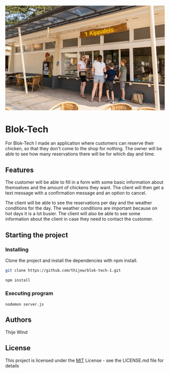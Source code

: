 !['t kippaleis](/static/images/kippaleis.jpeg)

# Blok-Tech

For Blok-Tech I made an application where customers can reserve their chicken, so that they don't come to the shop for nothing. The owner will be able to see how many reservations there will be for which day and time.

## Features

The customer will be able to fill in a form with some basic information about themselves and the amount of chickens they want. The client will then get a text message with a confirmation message and an option to cancel.

The client will be able to see the reservations per day and the weather conditions for the day. The weather conditions are important because on hot days it is a lot busier. The client will also be able to see some information about the client in case they need to contact the customer.

## Starting the project

### Installing

Clone the project and install the dependencies with npm install.

```bash
git clone https://github.com/thijew/blok-tech-1.git
```

```bash
npm install
```

### Executing program

```
nodemon server.js
```

## Authors

Thije Wind

## License

This project is licensed under the [MIT](/LICENSE) License - see the LICENSE.md file for details
